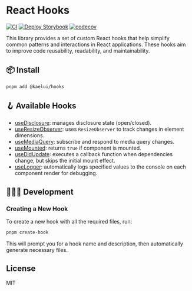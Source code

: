 # React Hooks

[![CI](https://github.com/kaelui/hooks/actions/workflows/ci.yml/badge.svg)](https://github.com/kaelui/hooks/actions/workflows/ci.yml)
[![Deploy Storybook](https://github.com/kaelui/hooks/actions/workflows/deploy-storybook.yml/badge.svg)](https://github.com/kaelui/hooks/actions/workflows/deploy-storybook.yml)
[![codecov](https://codecov.io/gh/kaelui/hooks/branch/main/graph/badge.svg)](https://codecov.io/gh/kaelui/hooks)

This library provides a set of custom React hooks that help simplify common patterns and interactions in React applications. These hooks aim to improve code reusability, readability, and maintainability.

## 📦 Install

```bash
pnpm add @kaelui/hooks
```

## 🪝 Available Hooks

- [useDisclosure](https://kaelui.github.io/hooks/?path=/docs/usedisclosure--docs/): manages disclosure state (open/closed).
- [useResizeObserver](https://kaelui.github.io/hooks/?path=/docs/useresizeobserver--docs/): uses `ResizeObserver` to track changes in element dimensions.
- [useMediaQuery](https://kaelui.github.io/hooks/?path=/docs/usemediaquery--docs/): subscribe and respond to media query changes.
- [useMounted](https://kaelui.github.io/hooks/?path=/docs/usemounted--docs/): returns `true` if component is mounted.
- [useDidUpdate](https://kaelui.github.io/hooks/?path=/docs/usedidupdate--docs/): executes a callback function when dependencies change, but skips the initial mount effect.
- [useLogger](https://kaelui.github.io/hooks/?path=/docs/uselogger--docs/): automatically logs specified values to the console on each component render for debugging.

## 🧑🏽‍💻 Development

### Creating a New Hook

To create a new hook with all the required files, run:

```bash
pnpm create-hook
```

This will prompt you for a hook name and description, then automatically generate necessary files.

## License

MIT
